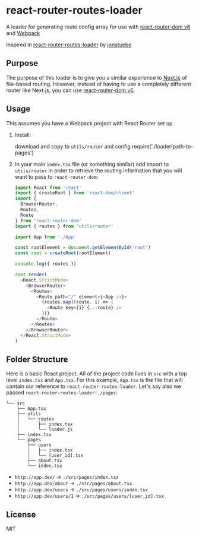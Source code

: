 # react-router-routes-loader

A loader for generating route config array for use with [react-router-dom v6](https://github.com/remix-run/react-router) and [Webpack](https://github.com/webpack/webpack)

Inspired in [react-router-routes-loader](https://github.com/jonstuebe/react-router-routes-loader) by [jonstuebe](https://github.com/jonstuebe)

## Purpose

The purpose of this loader is to give you a similar experience to [Next.js](https://nextjs.org/) of file-based routing. However, instead of having to use a completely different router like Next.js, you can use [react-router-dom v6](https://github.com/remix-run/react-router).

## Usage

This assumes you have a Webpack project with React Router set up.

1. Install:

   download and copy to `utils/router` and config require('./loader!path-to-pages')

2. In your main `index.tsx` file (or something similar) add import to `utils/router` in order to retrieve the routing information that you will want to pass to `react-router-dom`:

   ```typescript
   import React from 'react'
   import { createRoot } from 'react-dom/client'
   import {
     BrowserRouter,
     Routes,
     Route
   } from 'react-router-dom'
   import { routes } from 'utils/router'

   import App from './App'

   const rootElement = document.getElementById('root')
   const root = createRoot(rootElement)

   console.log({ routes })

   root.render(
     <React.StrictMode>
       <BrowserRouter>
         <Routes>
           <Route path="/" element={<App />}>
             {routes.map((route, i) => (
               <Route key={i} {...route} />
             ))}
           </Route>
         </Routes>
       </BrowserRouter>
     </React.StrictMode>
   )
   ```

## Folder Structure

Here is a basic React project. All of the project code lives in `src` with a top level `index.tsx` and `App.tsx`. For this example, `App.tsx` is the file that will contain our reference to `react-router-routes-loader`. Let's say also we passed `react-router-routes-loader!./pages`:

```
└── src
    ├── App.tsx
    ├── utils
    │   └── routes
    │       ├── index.tsx
    │       └── loader.js
    ├── index.tsx
    └── pages
        ├── users
        |   ├── index.tsx
        │   └── [user_id].tsx
        ├── about.tsx
        └── index.tsx
```

- `http://app.dev/` -> `./src/pages/index.tsx`
- `http://app.dev/about` -> `./src/pages/about.tsx`
- `http://app.dev/users` -> `./src/pages/users/index.tsx`
- `http://app.dev/users/1` -> `./src/pages/users/[user_id].tsx`

## License

MIT
